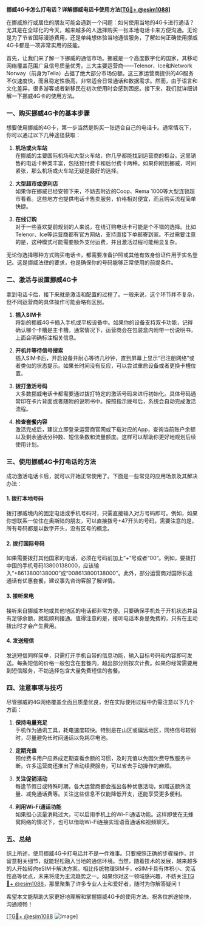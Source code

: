 **挪威4G卡怎么打电话？详解挪威电话卡使用方法[[TG💪+ @esim1088](https://t.me/s/esim1088)]**

在挪威旅行或居住的朋友可能会遇到一个问题：如何使用当地的4G卡进行通话？尤其是在全球化的今天，越来越多的人选择购买一张本地电话卡来方便沟通。无论是为了节省国际漫游费用，还是单纯想体验当地通信服务，了解如何正确使用挪威4G卡都是一项非常实用的技能。

首先，让我们来了解一下挪威的通信市场。挪威是一个高度数字化的国家，其移动网络覆盖范围广且信号质量优秀。三大主要运营商——Telenor、Ice和Network Norway（前身为Telia）占据了绝大部分市场份额。这三家运营商提供的4G服务不仅速度快，而且稳定性极高，非常适合日常通话和数据需求。然而，由于语言和文化差异，很多游客或者新移民在初次使用时会感到困惑。接下来，我们就详细讲解一下挪威4G卡的使用方法。

### **一、购买挪威4G卡的基本步骤**

想要使用挪威的4G卡，第一步当然是购买一张适合自己的电话卡。通常情况下，你可以通过以下几种途径获取：

1. **机场或火车站**  
   在挪威的主要国际机场和大型火车站，你几乎都能找到运营商的柜台。这里销售的电话卡种类丰富，包括预付费卡和后付费卡两种。如果你刚到挪威，时间紧张，那么机场或火车站无疑是最好的选择。

2. **大型超市或便利店**  
   如果你在挪威已经安顿下来，不妨去附近的Coop、Rema 1000等大型连锁超市看看。这些地方也提供电话卡售卖服务，价格相对便宜，而且购买流程简单快捷。

3. **在线订购**  
   对于一些喜欢提前规划的人来说，在线订购电话卡可能是个不错的选择。比如Telenor、Ice等运营商都有官方网站，支持直接下单邮寄到家。不过需要注意的是，这种模式可能需要额外支付运费，并且激活过程可能稍显复杂。

无论你选择哪种方式购买电话卡，都需要准备护照或其他有效身份证件用于实名登记。这是挪威法律的要求，也是确保你的号码能够正常使用的前提条件。

### **二、激活与设置挪威4G卡**

拿到电话卡后，接下来就是激活和配置的过程了。一般来说，这个环节并不复杂，但不同运营商的具体操作可能会略有区别。

1. **插入SIM卡**  
   将新的挪威4G卡插入手机或平板设备中。如果你的设备支持双卡功能，记得确认哪个卡槽是主卡槽。通常情况下，运营商会在包装盒内附带一份说明书，上面会明确标注相关信息。

2. **开机并等待信号搜索**  
   插入SIM卡后，开启设备并耐心等待几秒钟，直到屏幕上显示“已注册网络”或者类似的状态提示。如果长时间没有反应，可以尝试重启设备或者更换卡槽位置。

3. **拨打激活号码**  
   大多数挪威电话卡都需要通过拨打特定的激活号码来进行初始化。具体号码通常印在卡片背面或者随附的说明书中。按照指示拨号后，系统会自动完成激活流程。

4. **检查套餐内容**  
   激活完成后，建议立即登录运营商官网或下载对应的App，查询当前账户余额以及剩余通话分钟数、短信条数和流量额度。这样可以帮助你更好地规划后续使用计划。

### **三、使用挪威4G卡打电话的方法**

成功激活电话卡后，就可以开始正常使用了。下面是一些常见的应用场景及其解决办法：

#### **1. 拨打本地号码**
拨打挪威境内的固定电话或手机号码时，只需直接输入对方号码即可。例如，如果你想联系一位住在奥斯陆的朋友，可以直接拨号+47开头的号码。需要注意的是，所有号码都是以数字开头，没有区号的概念。

#### **2. 拨打国际号码**
如果需要拨打其他国家的电话，必须在号码前加上“+”号或者“00”。例如，要拨打中国的手机号码13800138000，应该输入“+8613800138000”或“008613800138000”。此外，部分运营商对国际长途通话有优惠套餐，建议事先咨询客服了解详情。

#### **3. 接听来电**
接听来自挪威本地或其他地区的电话都非常方便。只要确保手机处于开机状态并且有足够余额，就能顺利接通。值得注意的是，接听电话本身是免费的，只有在主动拨出时才会产生费用。

#### **4. 发送短信**
发送短信同样简单，只需打开手机自带的信息功能，输入目标号码和内容即可发送。每条短信的价格一般包含在套餐内，超出部分则按次计费。如果你经常需要用到短信服务，不妨选择包含大量免费短信的套餐。

### **四、注意事项与技巧**

尽管挪威的4G网络覆盖全面且质量优良，但在实际使用过程中仍需注意以下几个方面：

1. **保持电量充足**  
   手机作为通讯工具，耗电速度较快。特别是在山区或偏远地区，网络信号较弱时，尽量避免长时间通话以免耗尽电池。

2. **定期充值**  
   预付费卡用户应养成定期查看余额的习惯，及时充值以免因欠费导致服务中断。许多运营商还推出了自动续费服务，可以省去手动操作的麻烦。

3. **关注促销活动**  
   每逢节假日或特殊时期，各大运营商都会推出各种优惠活动，如赠送额外流量、减免通话费等。关注这些信息不仅能降低开支，还能享受更多便利。

4. **利用Wi-Fi通话功能**  
   如果担心流量消耗过大，可以启用手机上的Wi-Fi通话功能。这样即使在无蜂窝网络的情况下，也可以借助Wi-Fi连接实现语音通话和视频聊天。

### **五、总结**

综上所述，使用挪威4G卡打电话并不是一件难事。只要按照正确的步骤操作，并留意相关细节，就能轻松融入当地的通信环境。当然，随着技术的发展，越来越多的人开始转向eSIM卡解决方案。相比传统物理SIM卡，eSIM卡具有体积小、灵活性高等优点，未来将成为主流趋势之一。如果你对这一领域感兴趣，不妨关注[TG💪+ @esim1088](https://t.me/s/esim1088)，那里聚集了许多专业人士和爱好者，随时为你解答疑问！

希望本文能帮助大家更好地理解和掌握挪威4G卡的使用方法。祝各位旅途愉快，沟通顺畅！  

[[TG💪+ @esim1088](https://t.me/s/esim1088) ![Image](https://i.postimg.cc/4NQfJmqS/Snipaste-2025-05-13-00-14-12.png)]